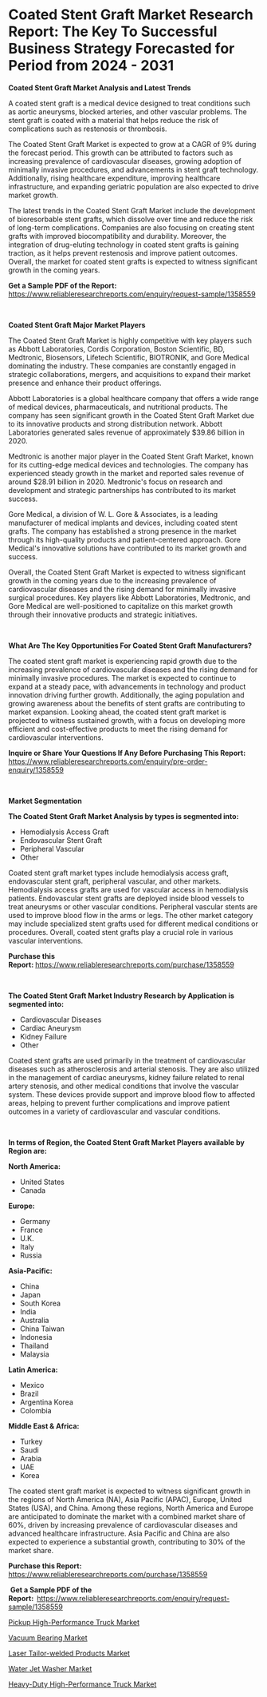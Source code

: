 <p><h1>Coated Stent Graft Market Research Report: The Key To Successful Business Strategy Forecasted for Period from 2024 - 2031</h1></p><p><strong>Coated Stent Graft Market Analysis and Latest Trends</strong></p>
<p><p>A coated stent graft is a medical device designed to treat conditions such as aortic aneurysms, blocked arteries, and other vascular problems. The stent graft is coated with a material that helps reduce the risk of complications such as restenosis or thrombosis.</p><p>The Coated Stent Graft Market is expected to grow at a CAGR of 9% during the forecast period. This growth can be attributed to factors such as increasing prevalence of cardiovascular diseases, growing adoption of minimally invasive procedures, and advancements in stent graft technology. Additionally, rising healthcare expenditure, improving healthcare infrastructure, and expanding geriatric population are also expected to drive market growth.</p><p>The latest trends in the Coated Stent Graft Market include the development of bioresorbable stent grafts, which dissolve over time and reduce the risk of long-term complications. Companies are also focusing on creating stent grafts with improved biocompatibility and durability. Moreover, the integration of drug-eluting technology in coated stent grafts is gaining traction, as it helps prevent restenosis and improve patient outcomes. Overall, the market for coated stent grafts is expected to witness significant growth in the coming years.</p></p>
<p><strong>Get a Sample PDF of the Report:&nbsp;</strong> <a href="https://www.reliableresearchreports.com/enquiry/request-sample/1358559">https://www.reliableresearchreports.com/enquiry/request-sample/1358559</a></p>
<p>&nbsp;</p>
<p><strong>Coated Stent Graft Major Market Players</strong></p>
<p><p>The Coated Stent Graft Market is highly competitive with key players such as Abbott Laboratories, Cordis Corporation, Boston Scientific, BD, Medtronic, Biosensors, Lifetech Scientific, BIOTRONIK, and Gore Medical dominating the industry. These companies are constantly engaged in strategic collaborations, mergers, and acquisitions to expand their market presence and enhance their product offerings.</p><p>Abbott Laboratories is a global healthcare company that offers a wide range of medical devices, pharmaceuticals, and nutritional products. The company has seen significant growth in the Coated Stent Graft Market due to its innovative products and strong distribution network. Abbott Laboratories generated sales revenue of approximately $39.86 billion in 2020.</p><p>Medtronic is another major player in the Coated Stent Graft Market, known for its cutting-edge medical devices and technologies. The company has experienced steady growth in the market and reported sales revenue of around $28.91 billion in 2020. Medtronic's focus on research and development and strategic partnerships has contributed to its market success.</p><p>Gore Medical, a division of W. L. Gore & Associates, is a leading manufacturer of medical implants and devices, including coated stent grafts. The company has established a strong presence in the market through its high-quality products and patient-centered approach. Gore Medical's innovative solutions have contributed to its market growth and success.</p><p>Overall, the Coated Stent Graft Market is expected to witness significant growth in the coming years due to the increasing prevalence of cardiovascular diseases and the rising demand for minimally invasive surgical procedures. Key players like Abbott Laboratories, Medtronic, and Gore Medical are well-positioned to capitalize on this market growth through their innovative products and strategic initiatives.</p></p>
<p>&nbsp;</p>
<p><strong>What Are The Key Opportunities For Coated Stent Graft Manufacturers?</strong></p>
<p><p>The coated stent graft market is experiencing rapid growth due to the increasing prevalence of cardiovascular diseases and the rising demand for minimally invasive procedures. The market is expected to continue to expand at a steady pace, with advancements in technology and product innovation driving further growth. Additionally, the aging population and growing awareness about the benefits of stent grafts are contributing to market expansion. Looking ahead, the coated stent graft market is projected to witness sustained growth, with a focus on developing more efficient and cost-effective products to meet the rising demand for cardiovascular interventions.</p></p>
<p><strong>Inquire or Share Your Questions If Any Before Purchasing This Report:</strong> <a href="https://www.reliableresearchreports.com/enquiry/pre-order-enquiry/1358559">https://www.reliableresearchreports.com/enquiry/pre-order-enquiry/1358559</a></p>
<p>&nbsp;</p>
<p><strong>Market Segmentation</strong></p>
<p><strong>The Coated Stent Graft Market Analysis by types is segmented into:</strong></p>
<p><ul><li>Hemodialysis Access Graft</li><li>Endovascular Stent Graft</li><li>Peripheral Vascular</li><li>Other</li></ul></p>
<p><p>Coated stent graft market types include hemodialysis access graft, endovascular stent graft, peripheral vascular, and other markets. Hemodialysis access grafts are used for vascular access in hemodialysis patients. Endovascular stent grafts are deployed inside blood vessels to treat aneurysms or other vascular conditions. Peripheral vascular stents are used to improve blood flow in the arms or legs. The other market category may include specialized stent grafts used for different medical conditions or procedures. Overall, coated stent grafts play a crucial role in various vascular interventions.</p></p>
<p><strong>Purchase this Report:&nbsp;</strong><a href="https://www.reliableresearchreports.com/purchase/1358559">https://www.reliableresearchreports.com/purchase/1358559</a></p>
<p>&nbsp;</p>
<p><strong>The Coated Stent Graft Market Industry Research by Application is segmented into:</strong></p>
<p><ul><li>Cardiovascular Diseases</li><li>Cardiac Aneurysm</li><li>Kidney Failure</li><li>Other</li></ul></p>
<p><p>Coated stent grafts are used primarily in the treatment of cardiovascular diseases such as atherosclerosis and arterial stenosis. They are also utilized in the management of cardiac aneurysms, kidney failure related to renal artery stenosis, and other medical conditions that involve the vascular system. These devices provide support and improve blood flow to affected areas, helping to prevent further complications and improve patient outcomes in a variety of cardiovascular and vascular conditions.</p></p>
<p>&nbsp;</p>
<p><strong>In terms of Region, the Coated Stent Graft Market Players available by Region are:</strong></p>
<p>
    <p> <strong> North America: </strong>
        <ul>
            <li>United States</li>
            <li>Canada</li>
        </ul>
        </p> 
    <p> <strong> Europe: </strong>
        <ul>
            <li>Germany</li>
            <li>France</li>
            <li>U.K.</li>
            <li>Italy</li>
            <li>Russia</li>
        </ul>
        </p> 
    <p> <strong> Asia-Pacific: </strong>
        <ul>
            <li>China</li>
            <li>Japan</li>
            <li>South Korea</li>
            <li>India</li>
            <li>Australia</li>
            <li>China Taiwan</li>
            <li>Indonesia</li>
            <li>Thailand</li>
            <li>Malaysia</li>
        </ul>
        </p> 
    <p> <strong> Latin America: </strong>
        <ul>
            <li>Mexico</li>
            <li>Brazil</li>
            <li>Argentina Korea</li>
            <li>Colombia</li>
        </ul>
        </p> 
    <p> <strong> Middle East & Africa: </strong>
        <ul>
            <li>Turkey</li>
            <li>Saudi</li>
            <li>Arabia</li>
            <li>UAE</li>
            <li>Korea</li>
        </ul>
    </p>
    </p>
<p><p>The coated stent graft market is expected to witness significant growth in the regions of North America (NA), Asia Pacific (APAC), Europe, United States (USA), and China. Among these regions, North America and Europe are anticipated to dominate the market with a combined market share of 60%, driven by increasing prevalence of cardiovascular diseases and advanced healthcare infrastructure. Asia Pacific and China are also expected to experience a substantial growth, contributing to 30% of the market share.</p></p>
<p><strong>Purchase this Report: </strong><a href="https://www.reliableresearchreports.com/purchase/1358559">https://www.reliableresearchreports.com/purchase/1358559</a></p>
<p>&nbsp;<strong>Get a Sample PDF of the Report:&nbsp;&nbsp;</strong><a href="https://www.reliableresearchreports.com/enquiry/request-sample/1358559">https://www.reliableresearchreports.com/enquiry/request-sample/1358559</a></p>
<p><strong></strong></p>
<p><p><a href="https://github.com/ashepherd82/Market-Research-Report-List-3/blob/main/pickup-high-performance-truck-market.md">Pickup High-Performance Truck Market</a></p><p><a href="https://medium.com/@bobbyreynolds76g/vacuum-bearing-market-insight-market-trends-growth-forecasted-from-2024-to-2031-88fa3a373505">Vacuum Bearing Market</a></p><p><a href="https://issuu.com/reportprime-2/docs/laser-tailor-welded-products-market-size-2030.pptx">Laser Tailor-welded Products Market</a></p><p><a href="https://medium.com/@bobbyreynolds76g/water-jet-washer-market-analysis-and-sze-forecasted-for-period-from-2024-to-2031-c6652d148739">Water Jet Washer Market</a></p><p><a href="https://github.com/aashishrp/Market-Research-Report-List-2/blob/main/heavy-duty-high-performance-truck-market.md">Heavy-Duty High-Performance Truck Market</a></p></p>